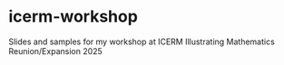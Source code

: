 # icerm-workshop
Slides and samples for my workshop at ICERM Illustrating Mathematics Reunion/Expansion 2025
